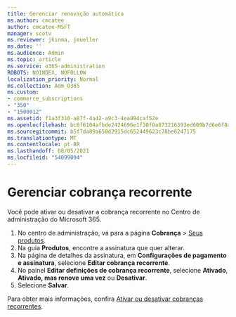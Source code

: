 ```yaml
---
title: Gerenciar renovação automática
ms.author: cmcatee
author: cmcatee-MSFT
manager: scotv
ms.reviewer: jkinma, jmueller
ms.date: ''
ms.audience: Admin
ms.topic: article
ms.service: o365-administration
ROBOTS: NOINDEX, NOFOLLOW
localization_priority: Normal
ms.collection: Adm_O365
ms.custom:
- commerce_subscriptions
- "350"
- "1500012"
ms.assetid: f1a3f310-a87f-4a42-a9c3-4ea894caf52e
ms.openlocfilehash: bc6f6104afbde2424696e1f30f0a873216393ed609b7d6e6f8a651f30c01b7eb
ms.sourcegitcommit: b5f7da89a650d2915dc652449623c78be6247175
ms.translationtype: MT
ms.contentlocale: pt-BR
ms.lasthandoff: 08/05/2021
ms.locfileid: "54099094"
---
```

# <a name="manage-recurring-billing"></a>Gerenciar cobrança recorrente

Você pode ativar ou desativar a cobrança recorrente no Centro de administração do Microsoft 365.
  
1. No centro de administração, vá para a página **Cobrança** \> [Seus produtos](https://go.microsoft.com/fwlink/p/?linkid=842054).
2. Na guia **Produtos**, encontre a assinatura que quer alterar.
3. Na página de detalhes da assinatura, em **Configurações de pagamento e assinatura**, selecione **Editar cobrança recorrente**.
4. No painel **Editar definições de cobrança recorrente**, selecione **Ativado**, **Ativado, mas renove uma vez** ou **Desativar**.
5. Selecione **Salvar**.

Para obter mais informações, confira [Ativar ou desativar cobranças recorrentes](https://docs.microsoft.com/microsoft-365/commerce/subscriptions/renew-your-subscription#turn-recurring-billing-off-or-on).